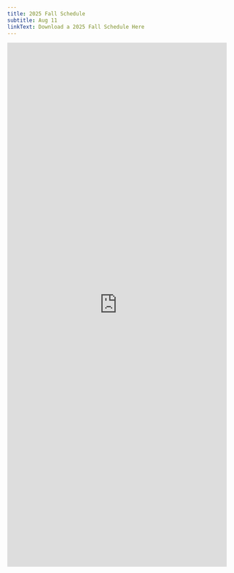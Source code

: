 ```yaml
---
title: 2025 Fall Schedule
subtitle: Aug 11
linkText: Download a 2025 Fall Schedule Here
---
```

<iframe width='100%' height='1200' style='border:none;' src="https://docs.google.com/document/d/e/2PACX-1vT8uT-z00plOlj4cs-qVjrv3ilYMpWCmAeOWSxG5INQGsJCJ8wqC_dW80b45OimTiE7V7HQs0inDRG1/pub?embedded=true"></iframe>